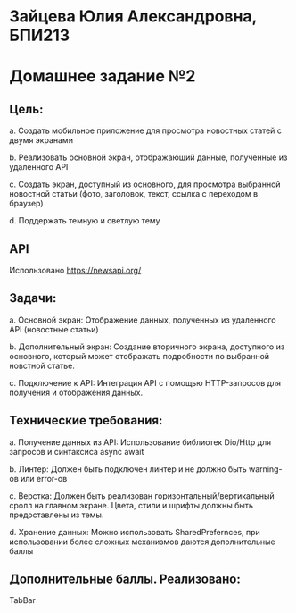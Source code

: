 # Зайцева Юлия Александровна, БПИ213

# Домашнее задание №2

## Цель:

a. Создать мобильное приложение для просмотра новостных статей с двумя экранами

b. Реализовать основной экран, отображающий данные, полученные из удаленного API

c. Создать экран, доступный из основного, для просмотра выбранной новостной статьи (фото, заголовок, текст, ссылка с переходом в браузер)

d. Поддержать темную и светлую тему


## API
Использовано https://newsapi.org/


## Задачи:

a. Основной экран: Отображение данных, полученных из удаленного API (новостные статьи)

b. Дополнительный экран: Создание вторичного экрана, доступного из основного, который может отображать подробности по выбранной новстной статье.

c. Подключение к API: Интеграция API с помощью HTTP-запросов для получения и отображения данных.

## Технические требования:

a. Получение данных из API: Использование библиотек Dio/Http для запросов и синтаксиса async await

b. Линтер: Должен быть подключен линтер и не должно быть warning-ов или error-ов

c. Верстка: Должен быть реализован горизонтальный/вертикальный сролл на главном экране. Цвета, стили и шрифты должны быть предоставлены из темы.

d. Хранение данных: Можно использовать SharedPrefernces, при использовании более сложных механизмов даются дополнительные баллы

## Дополнительные баллы. Реализовано:

TabBar
